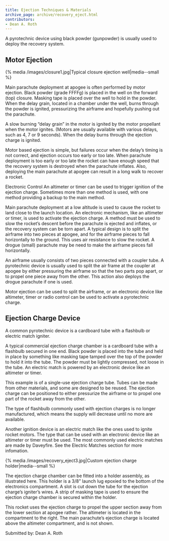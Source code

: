 ```yaml
---
title: Ejection Techniques & Materials
archive_page: archive/recovery_eject.html
contributors:
- Dean A. Roth
---
```

A pyrotechnic device using black powder (gunpowder) is usually used to deploy the recovery system.

## Motor Ejection

{% media /images/closure1.jpg|Typical closure ejection well|media--small %}

Main parachute deployment at apogee is often performed by motor ejection.
Black powder (grade FFFFg) is placed in the well on the forward (top) closure.
Masking tape is placed over the well to hold in the powder.
When the delay grain, located in a chamber under the well, burns through the powder is ignited, pressurizing the airframe and hopefully pushing out the parachute.

A slow burning “delay grain” in the motor is ignited by the motor propellant when the motor ignites.
(Motors are usually available with various delays, such as 4, 7 or 9 seconds).
When the delay burns through the ejection charge is ignited.

Motor based ejection is simple, but failures occur when the delay’s timing is not correct, and ejection occurs too early or too late.
When parachute deployment is too early or too late the rocket can have enough speed that the recovery system is destroyed when the parachute inflates.
Also, deploying the main parachute at apogee can result in a long walk to recover a rocket.

Electronic Control An altimeter or timer can be used to trigger ignition of the ejection charge.
Sometimes more than one method is used, with one method providing a backup to the main method.

Main parachute deployment at a low altitude is used to cause the rocket to land close to the launch location.
An electronic mechanism, like an altimeter or timer, is used to activate the ejection charge.
A method must be used to slow the rocket’s descent before the parachute is ejected and inflates, or the recovery system can be torn apart.
A typical design is to split the airframe into two pieces at apogee, and for the airframe pieces to fall horizontally to the ground.
This uses air resistance to slow the rocket.
A drogue (small) parachute may be need to make the airframe pieces fall horizontally.

An airframe usually consists of two pieces connected with a coupler tube.
A pyrotechnic device is usually used to split the air frame at the coupler at apogee by either pressuring the airframe so that the two parts pop apart, or to propel one piece away from the other.
This action also deploys the drogue parachute if one is used.

Motor ejection can be used to split the airframe, or an electronic device like altimeter, timer or radio control can be used to activate a pyrotechnic charge.

## Ejection Charge Device

A common pyrotechnic device is a cardboard tube with a flashbulb or electric match igniter.

A typical commercial ejection charge chamber is a cardboard tube with a flashbulb secured in one end.
Black powder is placed into the tube and held in place by something like masking tape tamped over the top of the powder to hold it into the tube.
The powder must be lightly compressed, not loose in the tube. An electric match is powered by an electronic device like an altimeter or timer.

This example is of a single-use ejection charge tube.
Tubes can be made from other materials, and some are designed to be reused.
The ejection charge can be positioned to either pressurize the airframe or to propel one part of the rocket away from the other.

The type of flashbulb commonly used with ejection charges is no longer manufactured, which means the supply will decrease until no more are available.

Another ignition device is an electric match like the ones used to ignite rocket motors.
The type that can be used with an electronic device like an altimeter or timer must be used.
The most commonly used electric matches are made by Daveyfire. See the Electric Matches section for more infomation.

{% media /images/recovery_eject3.jpg|Custom ejection charge holder|media--small %}

The ejection charge chamber can be fitted into a holder assembly, as illustrated here.
This holder is a 3/8” launch lug epoxied to the bottom of the electronics compartment.
A slot is cut down the tube for the ejection charge’s igniter’s wires.
A strip of masking tape is used to ensure the ejection charge chamber is secured within the holder.

This rocket uses the ejection charge to propel the upper section away from the lower section at apogee rather.
The altimeter is located in the compartment to the right.
The main parachute’s ejection charge is located above the altimeter compartment, and is not shown.

Submitted by: Dean A. Roth
